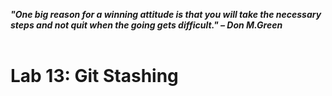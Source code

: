 ***"One big reason for a winning attitude is that you will take the necessary steps and not quit when the going gets difficult." – Don M.Green***
<br><br>

# Lab 13: Git Stashing
